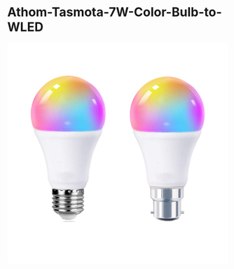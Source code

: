 # Athom-Tasmota-7W-Color-Bulb-to-WLED

![Athom-Tasmota-7W-Color-Bulb](https://github.com/GoingOffRoading/Athom-Tasmota-7W-Color-Bulb-to-WLED/blob/main/athom7wbulb.png "Athom-Tasmota-7W-Color-Bulb")



